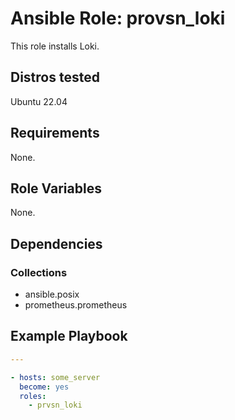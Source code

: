 # Ansible Role: provsn_loki

This role installs Loki.

## Distros tested

Ubuntu 22.04

## Requirements

None.

## Role Variables

None.

## Dependencies

### Collections

- ansible.posix
- prometheus.prometheus

## Example Playbook

```yml
---

- hosts: some_server
  become: yes
  roles:
    - prvsn_loki
```

